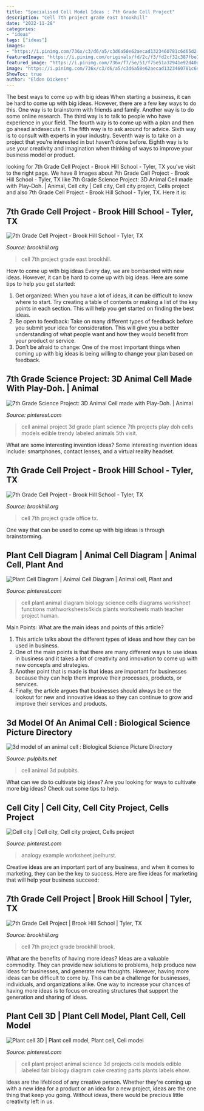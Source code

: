 ```yaml
---
title: "Specialised Cell Model Ideas : 7th Grade Cell Project"
description: "Cell 7th project grade east brookhill"
date: "2022-11-28"
categories:
- "ideas"
tags: ["ideas"]
images:
- "https://i.pinimg.com/736x/c3/d6/a5/c3d6a58e62aecad1323460781c6d65d2--th-grade-science-projects-school-projects.jpg"
featuredImage: "https://i.pinimg.com/originals/fd/2c/f3/fd2cf32c387fbe17adfac27cc72b7248.jpg"
featured_image: "https://i.pinimg.com/736x/f7/5e/51/f75e51a32941e92d40d84f3b1fb3aaf4--biology-projects-science-projects.jpg"
image: "https://i.pinimg.com/736x/c3/d6/a5/c3d6a58e62aecad1323460781c6d65d2--th-grade-science-projects-school-projects.jpg"
ShowToc: true
author: "Eldon Dickens"
---
```



The best ways to come up with big ideas
When starting a business, it can be hard to come up with big ideas. However, there are a few key ways to do this. One way is to brainstorm with friends and family. Another way is to do some online research. The third way is to talk to people who have experience in your field. The fourth way is to come up with a plan and then go ahead andexecute it. The fifth way is to ask around for advice. Sixth way is to consult with experts in your industry. Seventh way is to take on a project that you’re interested in but haven’t done before. Eighth way is to use your creativity and imagination when thinking of ways to improve your business model or product.

	

		
looking for 7th Grade Cell Project - Brook Hill School - Tyler, TX you've visit to the right page. We have 8 Images about 7th Grade Cell Project - Brook Hill School - Tyler, TX like 7th Grade Science Project: 3D Animal Cell made with Play-Doh. | Animal, Cell city | Cell city, Cell city project, Cells project and also 7th Grade Cell Project - Brook Hill School - Tyler, TX. Here it is:
		
    
## 7th Grade Cell Project - Brook Hill School - Tyler, TX

<img loading=lazy src="https://www.brookhill.org/wp-content/uploads/2016/02/7th-cell-projectta-10.jpg" onerror="this.onerror=null;this.src='https://tse2.mm.bing.net/th?id=OIP.u1bVfMN3m3-HMa9erWoJaQHaE8&amp;pid=15.1';" alt="7th Grade Cell Project - Brook Hill School - Tyler, TX">

_Source: brookhill.org_

>cell 7th project grade east brookhill. 

	

How to come up with big ideas
Every day, we are bombarded with new ideas. However, it can be hard to come up with big ideas. Here are some tips to help you get started: 
1. Get organized: When you have a lot of ideas, it can be difficult to know where to start. Try creating a table of contents or making a list of the key points in each section. This will help you get started on finding the best ideas. 
2. Be open to feedback: Take on many different types of feedback before you submit your idea for consideration. This will give you a better understanding of what people want and how they would benefit from your product or service. 
3. Don’t be afraid to change: One of the most important things when coming up with big ideas is being willing to change your plan based on feedback.

    
## 7th Grade Science Project: 3D Animal Cell Made With Play-Doh. | Animal

<img loading=lazy src="https://i.pinimg.com/736x/c3/d6/a5/c3d6a58e62aecad1323460781c6d65d2--th-grade-science-projects-school-projects.jpg" onerror="this.onerror=null;this.src='https://tse1.mm.bing.net/th?id=OIP.uhYJcdK_BJBu1iU1Vd9ChAHaJ3&amp;pid=15.1';" alt="7th Grade Science Project: 3D Animal Cell made with Play-Doh. | Animal">

_Source: pinterest.com_

>cell animal project 3d grade plant science 7th projects play doh cells models edible trendy labeled animals 5th visit. 

	

What are some interesting invention ideas?
Some interesting invention ideas include: smartphones, contact lenses, and a virtual reality headset.

    
## 7th Grade Cell Project - Brook Hill School - Tyler, TX

<img loading=lazy src="https://www.brookhill.org/wp-content/uploads/2016/02/7th-cell-projectta-9.jpg?w=683" onerror="this.onerror=null;this.src='https://tse4.mm.bing.net/th?id=OIP.TGPdJG2nB48frxMAE9Ni6gHaLH&amp;pid=15.1';" alt="7th Grade Cell Project - Brook Hill School - Tyler, TX">

_Source: brookhill.org_

>cell 7th project grade office tx. 

	

One way that can be used to come up with big ideas is through brainstorming.

    
## Plant Cell Diagram | Animal Cell Diagram | Animal Cell, Plant And

<img loading=lazy src="https://i.pinimg.com/736x/88/70/8a/88708a1705f33a053086fd25ba7f946e.jpg" onerror="this.onerror=null;this.src='https://tse4.mm.bing.net/th?id=OIP.B4FRnYy39ga5E2-V7LQatQAAAA&amp;pid=15.1';" alt="Plant Cell Diagram | Animal Cell Diagram | Animal cell, Plant and">

_Source: pinterest.com_

>cell plant animal diagram biology science cells diagrams worksheet functions mathworksheets4kids plants worksheets math teacher project human. 

	

Main Points: What are the main ideas and points of this article?
1. This article talks about the different types of ideas and how they can be used in business.
2. One of the main points is that there are many different ways to use ideas in business and it takes a lot of creativity and innovation to come up with new concepts and strategies.
3. Another point that is made is that ideas are important for businesses because they can help them improve their processes, products, or services.
4. Finally, the article argues that businesses should always be on the lookout for new and innovative ideas so they can continue to grow and improve their services and products.

    
## 3d Model Of An Animal Cell : Biological Science Picture Directory

<img loading=lazy src="https://pulpbits.net/wp-content/uploads/2013/11/3d-model-of-an-animal-cell-1024x768.jpg" onerror="this.onerror=null;this.src='https://tse3.mm.bing.net/th?id=OIP.dzfZi5-B-TboWSi_Lfd83gHaFj&amp;pid=15.1';" alt="3d model of an animal cell : Biological Science Picture Directory">

_Source: pulpbits.net_

>cell animal 3d pulpbits. 

	

What can we do to cultivate big ideas?
Are you looking for ways to cultivate more big ideas? Check out some tips to help.

    
## Cell City | Cell City, Cell City Project, Cells Project

<img loading=lazy src="https://i.pinimg.com/originals/fd/2c/f3/fd2cf32c387fbe17adfac27cc72b7248.jpg" onerror="this.onerror=null;this.src='https://tse4.mm.bing.net/th?id=OIP.pxNuIPyRoAu1faZTdSmcdwHaJ4&amp;pid=15.1';" alt="Cell city | Cell city, Cell city project, Cells project">

_Source: pinterest.com_

>analogy example worksheet joelhurst. 

	

Creative ideas are an important part of any business, and when it comes to marketing, they can be the key to success. Here are five ideas for marketing that will help your business succeed: 

    
## 7th Grade Cell Project | Brook Hill School | Tyler, TX

<img loading=lazy src="https://www.brookhill.org/wp-content/uploads/2016/02/7th-cell-projectta-20.jpg" onerror="this.onerror=null;this.src='https://tse1.mm.bing.net/th?id=OIP.kKTax-6JRUwcs_IXlqSRMQHaE8&amp;pid=15.1';" alt="7th Grade Cell Project | Brook Hill School | Tyler, TX">

_Source: brookhill.org_

>cell 7th project grade brookhill brook. 

	

What are the benefits of having more ideas?
Ideas are a valuable commodity. They can provide new solutions to problems, help produce new ideas for businesses, and generate new thoughts. However, having more ideas can be difficult to come by. This can be a challenge for businesses, individuals, and organizations alike. One way to increase your chances of having more ideas is to focus on creating structures that support the generation and sharing of ideas.

    
## Plant Cell 3D | Plant Cell Model, Plant Cell, Cell Model

<img loading=lazy src="https://i.pinimg.com/736x/f7/5e/51/f75e51a32941e92d40d84f3b1fb3aaf4--biology-projects-science-projects.jpg" onerror="this.onerror=null;this.src='https://tse1.mm.bing.net/th?id=OIP.tYaTHFLONqfXRtvFfS7bggHaJ4&amp;pid=15.1';" alt="Plant cell 3D | Plant cell model, Plant cell, Cell model">

_Source: pinterest.com_

>cell plant project animal science 3d projects cells models edible labeled fair biology diagram cake creating parts plants labels ehow. 

	

Ideas are the lifeblood of any creative person. Whether they're coming up with a new idea for a product or an idea for a new project, ideas are the one thing that keep you going. Without ideas, there would be precious little creativity left in us.

